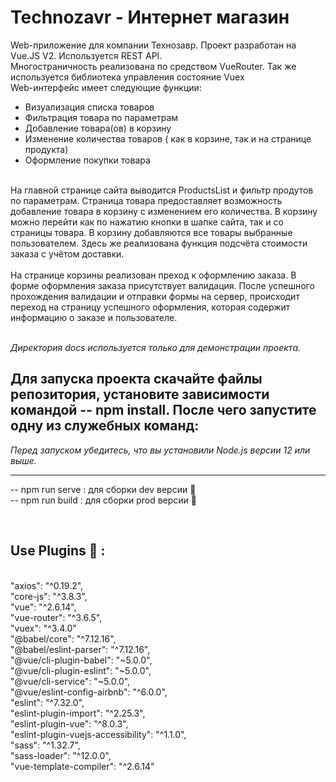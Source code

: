 # Technozavr -  Интернет магазин

Web-приложение для компании Технозавр. Проект разработан на Vue.JS V2. Используется REST API.<br/>
Многостраничность реализована по средством VueRouter. Так же используется библиотека управления состояние Vuex<br/>
Web-интерфейс имеет следующие функции:<br/>
* Визуализация списка товаров
* Фильтрация товара по параметрам
* Добавление товара(ов) в корзину
* Изменение количества товаров ( как в корзине, так и на странице продукта)
* Оформление покупки товара

<br/>
На главной странице сайта выводится ProductsList и фильтр продутов по параметрам. Страница товара предоставляет возможность добавление товара в корзину с изменением его количества. В корзину можно перейти как по нажатию кнопки
в шапке сайта, так и со страницы товара. В корзину добавляются все товары выбранные пользователем. Здесь же реализована функция подсчёта стоимости заказа с учётом доставки.<br/> <br/>
На странице корзины реализован преход к оформлению заказа. В форме оформления заказа присутствует валидация. После успешного прохождения валидации и отправки формы на сервер, происходит переход на страницу успешного оформления,
которая содержит информацию о заказе и пользователе.<br/>

<br/>

*Директория docs используется только для демонстрации проекта.*


## Для запуска проекта скачайте файлы репозитория, установите зависимости командой -- npm install. После чего запустите одну из служебных команд: <br/>
*Перед запуском убедитесь, что вы установили Node.js версии 12 или выше.*<br/>

--------------------------------------------------------------------------------------------------------------------------------------------------------------------------
-- npm run serve : для сборки dev версии :hammer:<br/>
-- npm run build : для сборки prod версии :handbag:

<br/>

## Use Plugins :floppy_disk: :

<br/>
    "axios": "^0.19.2",<br/>
    "core-js": "^3.8.3",<br/>
    "vue": "^2.6.14",<br/>
    "vue-router": "^3.6.5",<br/>
    "vuex": "^3.4.0"<br/>
    "@babel/core": "^7.12.16",<br/>
    "@babel/eslint-parser": "^7.12.16",<br/>
    "@vue/cli-plugin-babel": "~5.0.0",<br/>
    "@vue/cli-plugin-eslint": "~5.0.0",<br/>
    "@vue/cli-service": "~5.0.0",<br/>
    "@vue/eslint-config-airbnb": "^6.0.0",<br/>
    "eslint": "^7.32.0",<br/>
    "eslint-plugin-import": "^2.25.3",<br/>
    "eslint-plugin-vue": "^8.0.3",<br/>
    "eslint-plugin-vuejs-accessibility": "^1.1.0",<br/>
    "sass": "^1.32.7",<br/>
    "sass-loader": "^12.0.0",<br/>
    "vue-template-compiler": "^2.6.14"<br/>
